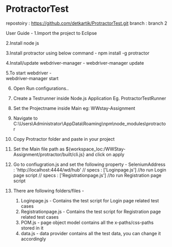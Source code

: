 # ProtractorTest
repostoiry : https://github.com/detkartik/ProtractorTest.git
branch : branch 2 

User Guide -
1.Import the project to Eclipse

2.Install node js

3.Install protractor using below command -
  npm install -g protractor 

4.Install/update webdriver-manager - 
webdriver-manager update 

5.To start webdriver -  
webdriver-manager start 

6. Open Run configurations..
7. Create a Testrunner inside Node.js Application Eg. ProtractorTestRunner 
8. Set the Projectname inside Main eg: WWstay-Assignment
9. Navigate to C:\Users\Administrator\AppData\Roaming\npm\node_modules\protractor 
10. Copy Protractor folder and paste in your project 
11. Set the Main file path as ${workspace_loc:/WWStay-Assignment/protractor/built/cli.js} and click on apply 
12. Go to confiugration.js and set the following property -
    SeleniumAddress : 'http://localhost:4444/wd/hub'
   // specs : ['Loginpage.js'] //to run Login page script 
   // specs : ['Registrationpage.js'] //to run Registration page script  

14. There are following folders/files -
    1. Loginpage.js - Contains the test script for Login page related test cases 
    2. Registrationpage.js - Contains the test script for Registration page related test cases
    3. POM.js - page object model contains all the x-paths/css-paths stored in it 
    4. data.js - data provider contains all the test data, you can change it accordingly  

